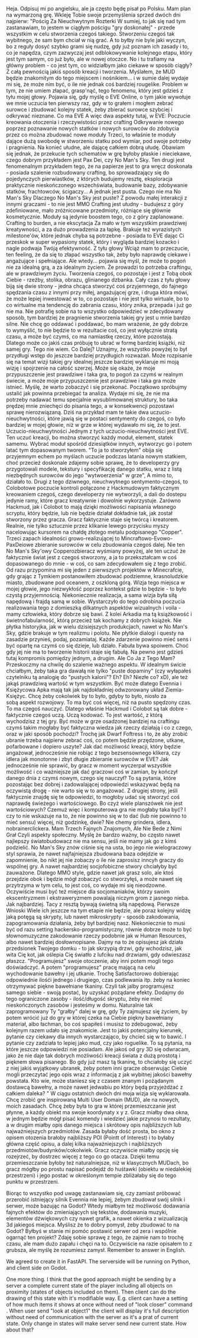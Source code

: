 Heja. Odpisuj mi po angielsku, ale ja często będę pisał po Polsku. 
Mam plan na wymarzoną grę. Wkleję Tobie swoje przemyślenia sprzed dwóch dni najpierw:
"Pościg Za Nieuchwytnym
Rozterki
W sumiej, to jak się nad tym zastanawiam, to jestem w ciągłym pościgu "gry doskonałej" - przede wszystkim w celu stworzenia czegoś takiego. Stworzeniu czegoś tak wybitnego, że sam bym chciał w nią grać. A to byłby nie byle jaki wyczyn, bo z reguły dosyć szybko grami się nudzę, gdy już poznam ich zasady i to, co je napędza, czym zazwyczaj jest odblokowywanie kolejnego etapu, który jest tym samym, co już było, ale w nowej otoczce.
No i tu trafiamy na główny problem - co jest tym, co widziałbym jako ciekawe w sposób ciągły? Z całą pewnością jakiś sposób kreacji i tworzenia. Myślałem, że MUD będzie znakomitym do tego miejscem i nośnikiem... i w sumie dalej wydaje mi się, że może nim być, o ile nie jednak coś bardziej rougelike. Problem w tym, że nie umiem złapać, grasp'nąć, tego fenomenu, który jest gdzieś z tyłu mojej głowy. Pojawia się, gdy myślę o EVE Online, o tym jakie wywołuje we mnie uczucia ten pierwszy raz, gdy w to grałem i mogłem zebrać surowce i zbudować kolejny statek, żeby zbierać surowce szybciej i odkrywać nieznane.
Co ma EVE
A więc dwa aspekty tutaj, w EVE:
Poczucie kreowania otoczenia i rzeczywistości przez crafting
Odkrywanie nowego poprzez poznawanie nowych statków i nowych surowców do zdobycia przez co można zbudować nowe moduły
Trzeci, to właśnie te moduły dające dużą swobodę w stworzeniu statku pod wymiar, pod swoje potrzeby i pragnienia. Na konieć ułudne, ale dającę całkiem dobrą ułudę.
Obawiam się jednak, że przekucie tych schematów w grę byłoby płaskie i nieciekawe, czego dobrym przykładem jest Pax Dei, czy No Man's Sky. Ten drugi jest fenomenalnym przykładem tego, że na papierze jest to gra wręcz doskonała - posiada szalenie rozbudowany crafting, bo sprowadzający się do pojedynczych pierwiastków, z których budujemy resztę, eksploracja praktycznie nieskończonego wszechświata, budowanie bazy, zdobywanie statków, frachtowców, ścigaczy... A jednak jest pusta. 
Czego nie ma No Man's Sky
Dlaczego No Man's Sky jest puste?
Z powodu małej interakcji z innymi graczami - to nie jest MMO
Crafting jest ułudny - budujesz z góry zdefiniowane, mało zróżnicowane przedmioty, różniące się głównie kosmetycznie. 
Moduły są jedynie boostem tego, co z góry zaplanowane.
Crafting to burden, a nie ekscytacja
Za mało w tym wszystkim prawdziwej kreatywności, a za dużo prowadzenia za łapkę. Brakuje też wyrazistych milestone'ów, które jednak chyba są potrzebne - posiada to EVE dając Ci przeskok w super wypasiony statek, który i wygląda bardziej kozacko i nagle podwaja Twóją efektywność.
Z tyłu głowy
Wciąż mam to przeczucie, ten feeling, że da się to złapać wszystko tak, żeby było naprawdę ciekawe i angażujące i spełniające. Ale wtedy... pojawia się myśl, że może to pogoń nie za idealną grą, a za idealnym życiem. Że prowadzi to potrzeba craftingu, ale w prawdziwym życiu. Tworzenia czegoś, co pozostaje i jest z Tobą obok Ciebie - rzeźby, stolika, obrazu, glinianego dzbanka. Cały czas z tyłu głowy biją się dwie strony - jedna chcąca stworzyć coś przyjemnego, do fajnego spędzania czasu z innymi przy miłej, angażującej grze, i druga która mówi, że może lepiej inwestować w to, co pozostaje i nie jest tylko wirtuale, bo to co wirtualne ma tendencję do zabrania czasu, który znika, przepada i już go nie ma. 
Nie potrafię sobie na to wszystko odpowiedzieć w zdecydowany sposób, tym bardziej że pragnienie stworzenia takiej gry jest u mnie bardzo silne. Nie chcę go oddawać i poddawać, bo mam wrażenie, że gdy dobrze to wymyślić, to nie będzie to w rezultacie coś, co jest wyłącznie stratą czasu, a może być czymś, co ma namiastkę rzeczy, które pozostają. Dlatego może co jakiś czas próbuję to ubrać w formę bardziej książki, niż samej gry. Tego nie wiem.
Co Dalej?
Uznajmy, że wszystko powyżej to był przydługi wstęp do jeszcze bardziej przydługich rozważań. Może rozpisanie się na temat wizji takiej gry idealnej jeszcze bardziej wyklaruje mi moją wizję i spojrzenie na całość szerzej. Może się okaże, że moje przypuszczenie jest prawdziwe i taka gra, to pogoń za czymś w realnym świecie, a może moje przypuszczenie jest prawdziwe i taka gra może istnieć. Myślę, że warto zobaczyć i się przekonać. 
Początkowo spróbujmy ustalić jak powinna przebiegać ta analiza. Wydaje mi się, że nie ma potrzeby nadawać temu specjalnie wysublimowanej struktury, bo taka prędzej mnie zniechęci do pisania tego, a w konsekwencji pozostawi sprawę nierozwiązaną. Dziś na przykład mam te takie dwa uczucio-nieuchwytności, które jawią się w postaci sentymenty do czegoś, co było bardziej w mojej głowie, niż w grze w której wydawało mi się, że to jest.
Uczucio-nieuchwytności
Jednym z tych uczucio-nieuchwytności jest EVE. Ten uczuć kreacji, bo można stworzyć każdy moduł, element, statek samemu. Wybrać moduł spośród dziesiątków innych, wytworzyc go i potem latać tym dopasowanym tworem. "To ja to stworzyłem" obija się przyjemnym echem po myślach uczucie podczas latania nowym statkiem, choć przecież doskonale zdajemy sobie sprawę, że to developerzy gry przygotowali modele, tekstury i specyfikację danego statku, wraz z listą niezbędnych surowców do jego "wytwoerzenia" w grze", A mimo to, działało to. 
Drugi z tego dziwnego, nieuchwytnego sentymento-czegoś, to Colobotowe poczucie kontroli połączone z Hackmudowym faktycznym kreowaniem czegoś, czego developerzy nie wytworzyli, a dali do dostepu jedynie ramy, które gracz kreatywnie i dowolnie wykorzystuje. Zarówno Hackmud, jak i Colobot to mają dzięki możliwości napisania własnego scryptu, który będzie, lub nie będzie działał dokładnie tak, jak został stworzony przez gracza. Gracz faktycznie staje się twórcą i kreatorem. Realnie, nie tylko sztucznie przez klikanie lewego przycisku myszy nacelowując kursorem na chałdę złotego metalu podpisanego "Copper".
Trzeci zapach idealności growo-realizującej to Mincraftowo-Evowo-PaxDeiowe zbieranie surowców w celu zbudowania czegoś dalej. Nie ten No Man's Sky'owy Copperozbieracz wyśmiany powyżej, ale ten uczuć że faktycznie świat jest z czegoś stworzony, a ja to przekształcam w coś dopasowanego do mnie - w coś, co sam zdecydowałem się z tego zrobić.
Od razu przypomina mi się jeden z pierwszych projektów w Minecrafcie, gdy grając z Tymkiem postanowiłem zbudować podziemne, krasnoludzkie miasto, zbudowane pod oceanem, z oszkloną górą. Wizja tego miejsca w mojej głowie, jego niezwykłość poprzez kontekst gdzie to będzie - to było czystą przyjemnością. Niekoniecznie realizacja, a sama wizja była siłą napędową i frajdą samą w sobie. Wystarczyło do tego odrobina poczucia realizowania tego z domieszką dilkatnych aspektów wizualnych i voila - mamy człowieka, który dobrze się bawi.
Z kolei Arkadia ma tą książkowość i świetnofabularność, którą przecież tak kochamy z dobrych książek. Nie płytka historyjka, jak w wielu dzisiejszych produkcjach, nawet w No Man's Sky, gdzie brakuje w tym realizmu i polotu. Nie płytkie dialogi i questy na zasadzie przynieś, podaj, pozamiataj. Każde zdarzenie powinno mieć sens i być opartę na czymś co się dzieje, lub działo. Fabuła bywa spoiwem. Choć gdy jej nie ma to tworzenie historii staje się fabułą. Na pewno jest gdzieś tutaj kompromis pomiędzy jednym, a drugim. 
Ale Co Ja z Tego Mam?
Przeskoczmy na chwilę do szalenie ważnego aspektu. W idealnym świcie chciałbym, żeby taka gra dawałą nie tylko "puste dopaminy" (czy wyłapałeś czytelniku tą analogię do "pustych kalorii"? Eh? Eh? Niezłe co? xD), ale też jakąś prawdziwą wartość w tym wszystkim. Być może dlatego Evennia i Księżycowa Apka mają tak jak najdokładniej odwzorowany układ Ziemia-Księżyc. Chcę żeby cokolwiek by to było, gdyby to było, niosło za sobą aspekt rozwojowy. To ma być coś więcej, niż na pusto spędzony czas. To ma czegoś nauczyć. Dlatego właśnie Hackmud i Colobot są tak dobre - faktycznie czegoś uczą. Uczą kodować. To jest wartość, z którą wychodzisz z tej gry. Być może w grze osadzonej bardziej na craftingu czymś takim mogłaby być faktyczna wiedza jak rzeczy działają i co z czego, oraz w jaki sposób pochodzi? Trochę jak Dwarf Foftress i to, że aby zrobić ubranie trzeba najpierw zebrać coś, co potem będzie przędzone, utkane, pofarbowane i dopiero uszyte? 
Jak dać możliwość kreacji, który będzie angażował, jednocześnie nie robiąc z tego bezsensownego klikera, czy idlera jak monotonne i zbyt długie zbieranie surowców w EVE? Jak jednocześnie nie sprawić, by gracz w moment wyczerpał wszystkie możliwość i co ważniejsze jak dać graczowi coś w zamian, by kończył danego dnia z czymś nowym, czego się nauczył? To są pytania, które pozostając bez dobrej i zadowalającej odpowiedzi wskazywać będą na oczywistą drogę - nie warto się w to angażować. Z drugiej strony, jeśli faktycznie znajdę się te odpowiedzi, to mogłoby udać się stworzyć coś naprawdę świeżego i wartościowego. Bo czyż wiele planszówek nie jest wartościowych? Czemuż więc i komputerowa gra nie mogłaby taka być? I czy to nie wskazuje na to, że nie powinno się w to dać (lub nie powinno to mieć sensu) więcej, niż godzinkę, dwie? Nie chemy grindera, idlera, nobrainerclickera. 
Mam Trzech Fajnych Znajomych, Ale Nie Bede z Nimi Grał
Czyli aspekty społeczny. Myślę że bardzo ważny, bo często nawet najlepszy światobudowacz nie ma sensu, jeśli nie mamy jak go z kimś podzielić. No Man's Sky znów ciśnie się na usta, bo jego nie wielograczowy styl sprawia, że nawet najfajniejsza zbudowana baza odejdzie w zapomnienie, bo nikt jej nie zobaczy o ile nie zaprosisz inncyh graczy do wspólnej gry. A nawet najbardziej socjofobiczne stwory chciałyby być zauważone. Dlatego MMO style, gdzie nawet jak grasz solo, ale ktoś przejdzie obok i będzie mógł zobaczyć co stworzyłęś, a może nawet się przytrzyma w tym celu, to jest coś, co wydaje mi się nieodzowne.
Oczywiście musi być też miejsce dla socjomaniaków, którzy swoim ekscentryzmem i ekstraweryzmem powalają niczym grom z jasnego nieba. Jak najbardziej. Tacy z resztą bywają świetną siłą napędową.
Pierwsze Wnioski
Wiele ich jeszcze na tym etapie nie będzie, ale poraz kolejny widzę jaką potęgą są skrypty, lub nawet mikroskrypty - sposób zakodowania, zapogramowania działania, żeby był bardziej nasz. Niekoniecznie to musi być od razu setting hackersko-programistyczny, równie dobrze może to być słownomuzyczne zakodowanie rzeczy podobnie jak w Human Resources, albo nawet bardziej dosłownopisane. Dajmy na to że opisujesz jak działa przedsionek Twojego domku  - to jak skrzypią drzwi, gdy wchodzisz, jak wita Cię kot, jak oślepia Cię światło z lufciku nad drzwiami, gdy odwieszasz płaszcz. "Programujesz" swoje otoczenie, aby inni potem mogli tego doświadczyć. A potem "programujesz" pracę mającą na celu wychodowanie bawełny i jej utkanie. Trochę Satisfactorowo dobierając odpowiednie ilośći jednego i drugiego, czas podlewania itp. żeby na koniec otrzymywać piękne bawełniane tkaniny. Czyli tak jalby programujesz samego siebie - swoją postać, by uzyskać pożądane efekty. Dodajmy do tego ograniczone zasoby - ilość/długość skryptu, żeby nie mieć nieskończonych zasobów i jesteśmy w domu. Naturalnie tak zaprogramowany Ty "grałby" dalej w grę, gdy Ty zajmujesz się życiem, by potem wrócić już do gry w której czeka na Ciebie piękny bawełniany materiał, albo łachman, bo coś spapiłeś i musisz to zdebugować, żeby kolejnym razem udało się znakomicie.
Jest to jakiś potencjalny kierunek, pytanie czy ciekawy dla innych wystarczająco, by chcieć się w to bawić. I pytanie czy zadziała to lepiej jako mud, czy jako roguelike. To są pytania, na które jeszcze odpowiedzi nie posiadam. Ale jakoś od gry 3D się odwracam, jako że nie daje tak dobrych możliwośći kreacji świata z dużą prostotą i pięknem słowa pisanego. Bo gdy już masz tą tkaninę, to chciałoby się uczyć z niej jakiś wyjątkowy ubranek, żeby potem inni gracze obserwując Ciebie mogli przeczytać jego opis wraz z informacją z jak wybitnej jakości bawełny powstała. Kto wie, może staniesz się z czasem znanym i pożądanym dostawcą bawełny, a może nawet jedwabiu po który będą przyjeżdżać z całkiem daleka? 
"
W ciągu ostatnich dwóch dni moja wizja się wyklarowała. Chcę zrobić gre inspirowaną Multi User Domain (MUD), ale na nowych, moich zasadach. Chcę żeby była to gra w której przemieszczanie jest płynne, a każdy obiekt ma swoje koordynaty x y z. Gracz miałby dwa okna, w jednym będzie mógł pisać komendy i wiedzieć jakie przynosi to rezultaty, a w drugim miałby opis danego miejsca i skrótowy opis najbliższych lub najważniejszych przedmiotów.  Zasada byłaby dość prosta, bo okno z opisem otozenia brałoby najbliższy POI (Pointt of Interest) i to byłaby główna część opisu, a dalej kilka najważniejszych i najbliższych przedmiotów/budynków/cokolwiek. Gracz oczywiście miałby opcję się rozejrzeć, by dostrzec więcej z tego co go otacza.
Dzięki temu przemieszczanie byłoby też naturalniejsze, niż w klasycznych MUDach, bo gracz mógłby po prostu napisać podejdź do huśtawki (obiektu w niedalekiej przestrzeni) i jego postać w określonym tempie zbliżałaby się do tego punktu w przestrzeni.

Biorąc to wszystko pod uwagę zastanawiam się, czy zamiast próbować przerobić istniejący silnik Evennia nie lepiej, żebym zbudował swój silnik i serwer, może bazując na Godot? Wtedy miałbym też możliwość dodawania fajnych efektów do zmieniających się tekstów, dodawania muzyki, elementów dźwiękowych czy nawet grafik, a nawet okienka z wizualizacją 3d jakiegoś miejsca. 
Myślisz że to dobry pomysł, żeby zbudować to na Godot? Byłbyś w stanie mi pomóc postawić serwer od zera i wspólnie ogarnąć ten projekt? Zdaję sobie sprawę z tego, że zajmie nam to trochę czasu, ale mam dużo zapału i chęci na to. 
Oczywiście na razie opisałem to z grubsza, ale myślę że rozumiesz zamysł.
Remember to answer in English.

We agreed to create it in FastAPI. The serverside will be running on Python, and client side on Godot.

One more thing. I think that the good approach might be sending by a server a complete current state of the player including all objects on proximity (states of objects included on them). Then client can do the drawing of this state with it's modifiable way. E.g. client can have a setting of how much items it shows at once without need of "look closer" command . When user send "look at object1" the client will display it's full description without need of communication with the server as it's a prat of current state. Only change in states will make server send new current state. How about that?